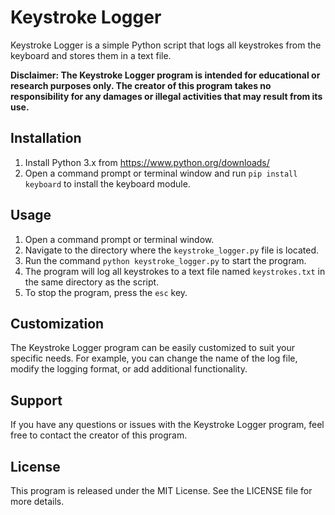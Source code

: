 # Keystroke Logger

Keystroke Logger is a simple Python script that logs all keystrokes from the keyboard and stores them in a text file.

**Disclaimer: The Keystroke Logger program is intended for educational or research purposes only. The creator of this program takes no responsibility for any damages or illegal activities that may result from its use.**

## Installation

1. Install Python 3.x from https://www.python.org/downloads/
2. Open a command prompt or terminal window and run `pip install keyboard` to install the keyboard module.

## Usage

1. Open a command prompt or terminal window.
2. Navigate to the directory where the `keystroke_logger.py` file is located.
3. Run the command `python keystroke_logger.py` to start the program.
4. The program will log all keystrokes to a text file named `keystrokes.txt` in the same directory as the script.
5. To stop the program, press the `esc` key.

## Customization

The Keystroke Logger program can be easily customized to suit your specific needs. For example, you can change the name of the log file, modify the logging format, or add additional functionality.

## Support

If you have any questions or issues with the Keystroke Logger program, feel free to contact the creator of this program.

## License

This program is released under the MIT License. See the LICENSE file for more details.
